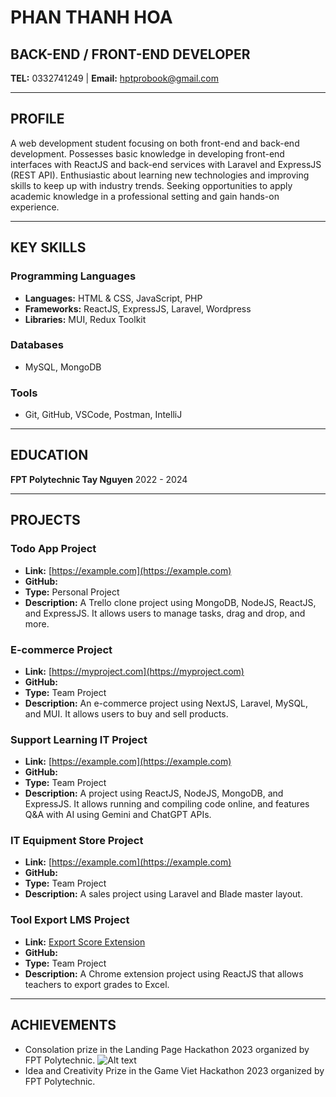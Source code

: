 # PHAN THANH HOA
## BACK-END / FRONT-END DEVELOPER
**TEL:** 0332741249 | **Email:** hptprobook@gmail.com

---

## PROFILE
A web development student focusing on both front-end and back-end development. Possesses basic knowledge in developing front-end interfaces with ReactJS and back-end services with Laravel and ExpressJS (REST API). Enthusiastic about learning new technologies and improving skills to keep up with industry trends. Seeking opportunities to apply academic knowledge in a professional setting and gain hands-on experience.

---

## KEY SKILLS
### Programming Languages
- **Languages:** HTML & CSS, JavaScript, PHP
- **Frameworks:** ReactJS, ExpressJS, Laravel, Wordpress
- **Libraries:** MUI, Redux Toolkit

### Databases
- MySQL, MongoDB

### Tools
- Git, GitHub, VSCode, Postman, IntelliJ

---

## EDUCATION
**FPT Polytechnic Tay Nguyen**
2022 - 2024

---

## PROJECTS
### Todo App Project
- **Link:** [https://example.com](https://example.com)
- **GitHub:** 
- **Type:** Personal Project
- **Description:** A Trello clone project using MongoDB, NodeJS, ReactJS, and ExpressJS. It allows users to manage tasks, drag and drop, and more.

### E-commerce Project
- **Link:** [https://myproject.com](https://myproject.com)
- **GitHub:** 
- **Type:** Team Project
- **Description:** An e-commerce project using NextJS, Laravel, MySQL, and MUI. It allows users to buy and sell products.

### Support Learning IT Project
- **Link:** [https://example.com](https://example.com)
- **GitHub:** 
- **Type:** Team Project
- **Description:** A project using ReactJS, NodeJS, MongoDB, and ExpressJS. It allows running and compiling code online, and features Q&A with AI using Gemini and ChatGPT APIs.

### IT Equipment Store Project
- **Link:** [https://example.com](https://example.com)
- **GitHub:** 
- **Type:** Team Project
- **Description:** A sales project using Laravel and Blade master layout.

### Tool Export LMS Project
- **Link:** [Export Score Extension](https://chromewebstore.google.com/detail/export-score/nligchepkpodlccjkjliepebgloolfee?authuser=0&hl=vi)
- **GitHub:** 
- **Type:** Team Project
- **Description:** A Chrome extension project using ReactJS that allows teachers to export grades to Excel.

---

## ACHIEVEMENTS
- Consolation prize in the Landing Page Hackathon 2023 organized by FPT Polytechnic.
![Alt text](https://ibb.co/wY1gVQ5)
- Idea and Creativity Prize in the Game Viet Hackathon 2023 organized by FPT Polytechnic.
